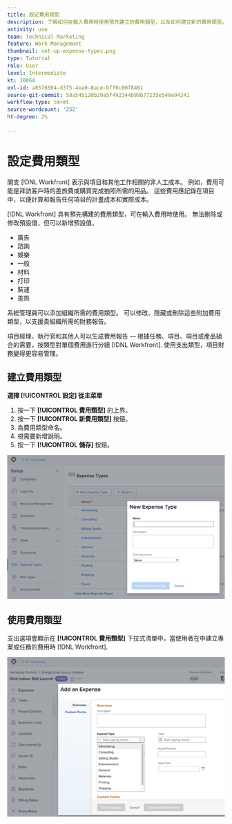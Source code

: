 ```yaml
---
title: 設定費用類型
description: 了解如何在輸入費用時使用預先建立的費用類型，以及如何建立新的費用類型。
activity: use
team: Technical Marketing
feature: Work Management
thumbnail: set-up-expense-types.png
type: Tutorial
role: User
level: Intermediate
kt: 10064
exl-id: a8576504-d3f5-4ea0-8ace-bff0c00f8461
source-git-commit: 58a545120b29a5f492344b89b77235e548e94241
workflow-type: tm+mt
source-wordcount: '252'
ht-degree: 2%

---
```


# 設定費用類型

開支 [!DNL Workfront] 表示與項目和其他工作相關的非人工成本。 例如，費用可能是拜訪客戶時的差旅費或購買完成拍照所需的用品。 這些費用應記錄在項目中，以便計算和報告任何項目的計畫成本和實際成本。

[!DNL Workfront] 具有預先構建的費用類型，可在輸入費用時使用。 無法刪除或修改預設值，但可以新增預設值。

* 廣告
* 諮詢
* 娛樂
* 一般
* 材料
* 打印
* 裝運
* 差旅

系統管理員可以添加組織所需的費用類型。 可以修改、隱藏或刪除這些附加費用類型，以支援貴組織所需的財務報告。

項目經理、執行官和其他人可以生成費用報告 — 根據任務、項目、項目或產品組合的需要，按類型對單個費用進行分組 [!DNL Workfront]. 使用支出類型，項目財務變得更容易管理。

## 建立費用類型

**選擇 [!UICONTROL 設定] 從主菜單**

1. 按一下 **[!UICONTROL 費用類型]** 的上界。
1. 按一下 **[!UICONTROL 新費用類型]** 按鈕。
1. 為費用類型命名。
1. 視需要新增說明。
1. 按一下 **[!UICONTROL 儲存]** 按鈕。

![建立新 [!UICONTROL 費用類型]](assets/setting-up-finances-6.png)

## 使用費用類型

支出選項會顯示在 **[!UICONTROL 費用類型]** 下拉式清單中，當使用者在中建立專案或任務的費用時 [!DNL Workfront].

![添加新費用的映像](assets/setting-up-finances-7.png)
